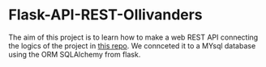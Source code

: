 # Flask-API-REST-Ollivanders
The aim of this project is to learn how to make a web REST API connecting the logics of the project in [this repo](https://github.com/BertaVR/OlivandersProjectPython/). We connceted it to a MYsql database using the ORM SQLAlchemy from flask.
